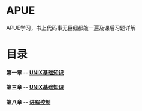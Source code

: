 # APUE
APUE学习，书上代码事无巨细都敲一遍及课后习题详解
# 目录
#### 第一章 -- [UNIX基础知识](https://github.com/fflyelephant/APUE/tree/master/ch1_UNIXSystem)
#### 第三章 -- [UNIX基础知识](https://github.com/fflyelephant/APUE/tree/master/ch3_FileIO)
#### 第八章 -- [进程控制](https://github.com/fflyelephant/APUE/tree/master/ch8_proctl)
